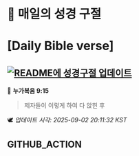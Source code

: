 # 🙏 매일의 성경 구절
# [Daily Bible verse]
## [![README에 성경구절 업데이트](https://github.com/DONGSUKA/first_test/actions/workflows/update-readme-bible.yml/badge.svg)](https://github.com/DONGSUKA/first_test/actions/workflows/update-readme-bible.yml)
<!-- START_BIBLE_VERSE -->
📖 **누가복음 9:15**
> 제자들이 이렇게 하여 다 앉힌 후

🕊️ _업데이트 시각: 2025-09-02 20:11:32 KST_
  <!-- END_BIBLE_VERSE -->
## GITHUB_ACTION

